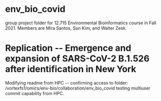 # env_bio_covid
group project folder for 12.715 Environmental Bioinformatics course in Fall 2021. Members are Mira Santos, Sun Kim, and Walter Zesk.

# Replication -- Emergence and expansion of SARS-CoV-2 B.1.526 after identification in New York
Modifying readme from HPC -- confirming access to folder: /vortexfs1/omics/env-bio/collaboration/env_bio_covid
testing  multiuser commit capability from HPC.

